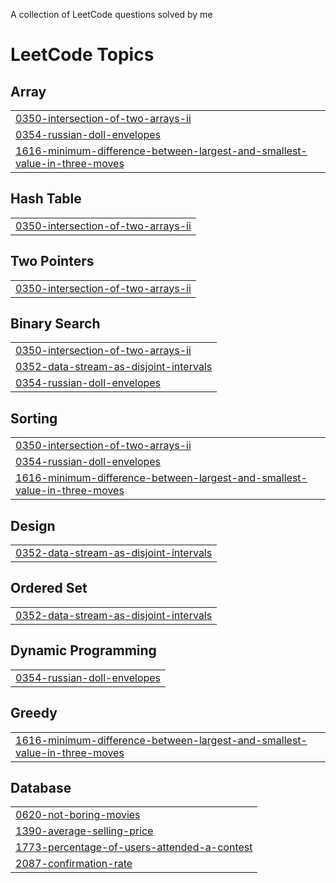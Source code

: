 A collection of LeetCode questions solved by me

<!---LeetCode Topics Start-->
# LeetCode Topics
## Array
|  |
| ------- |
| [0350-intersection-of-two-arrays-ii](https://github.com/Likheet/Leetcode-problems/tree/master/0350-intersection-of-two-arrays-ii) |
| [0354-russian-doll-envelopes](https://github.com/Likheet/Leetcode-problems/tree/master/0354-russian-doll-envelopes) |
| [1616-minimum-difference-between-largest-and-smallest-value-in-three-moves](https://github.com/Likheet/Leetcode-problems/tree/master/1616-minimum-difference-between-largest-and-smallest-value-in-three-moves) |
## Hash Table
|  |
| ------- |
| [0350-intersection-of-two-arrays-ii](https://github.com/Likheet/Leetcode-problems/tree/master/0350-intersection-of-two-arrays-ii) |
## Two Pointers
|  |
| ------- |
| [0350-intersection-of-two-arrays-ii](https://github.com/Likheet/Leetcode-problems/tree/master/0350-intersection-of-two-arrays-ii) |
## Binary Search
|  |
| ------- |
| [0350-intersection-of-two-arrays-ii](https://github.com/Likheet/Leetcode-problems/tree/master/0350-intersection-of-two-arrays-ii) |
| [0352-data-stream-as-disjoint-intervals](https://github.com/Likheet/Leetcode-problems/tree/master/0352-data-stream-as-disjoint-intervals) |
| [0354-russian-doll-envelopes](https://github.com/Likheet/Leetcode-problems/tree/master/0354-russian-doll-envelopes) |
## Sorting
|  |
| ------- |
| [0350-intersection-of-two-arrays-ii](https://github.com/Likheet/Leetcode-problems/tree/master/0350-intersection-of-two-arrays-ii) |
| [0354-russian-doll-envelopes](https://github.com/Likheet/Leetcode-problems/tree/master/0354-russian-doll-envelopes) |
| [1616-minimum-difference-between-largest-and-smallest-value-in-three-moves](https://github.com/Likheet/Leetcode-problems/tree/master/1616-minimum-difference-between-largest-and-smallest-value-in-three-moves) |
## Design
|  |
| ------- |
| [0352-data-stream-as-disjoint-intervals](https://github.com/Likheet/Leetcode-problems/tree/master/0352-data-stream-as-disjoint-intervals) |
## Ordered Set
|  |
| ------- |
| [0352-data-stream-as-disjoint-intervals](https://github.com/Likheet/Leetcode-problems/tree/master/0352-data-stream-as-disjoint-intervals) |
## Dynamic Programming
|  |
| ------- |
| [0354-russian-doll-envelopes](https://github.com/Likheet/Leetcode-problems/tree/master/0354-russian-doll-envelopes) |
## Greedy
|  |
| ------- |
| [1616-minimum-difference-between-largest-and-smallest-value-in-three-moves](https://github.com/Likheet/Leetcode-problems/tree/master/1616-minimum-difference-between-largest-and-smallest-value-in-three-moves) |
## Database
|  |
| ------- |
| [0620-not-boring-movies](https://github.com/Likheet/Leetcode-problems/tree/master/0620-not-boring-movies) |
| [1390-average-selling-price](https://github.com/Likheet/Leetcode-problems/tree/master/1390-average-selling-price) |
| [1773-percentage-of-users-attended-a-contest](https://github.com/Likheet/Leetcode-problems/tree/master/1773-percentage-of-users-attended-a-contest) |
| [2087-confirmation-rate](https://github.com/Likheet/Leetcode-problems/tree/master/2087-confirmation-rate) |
<!---LeetCode Topics End-->